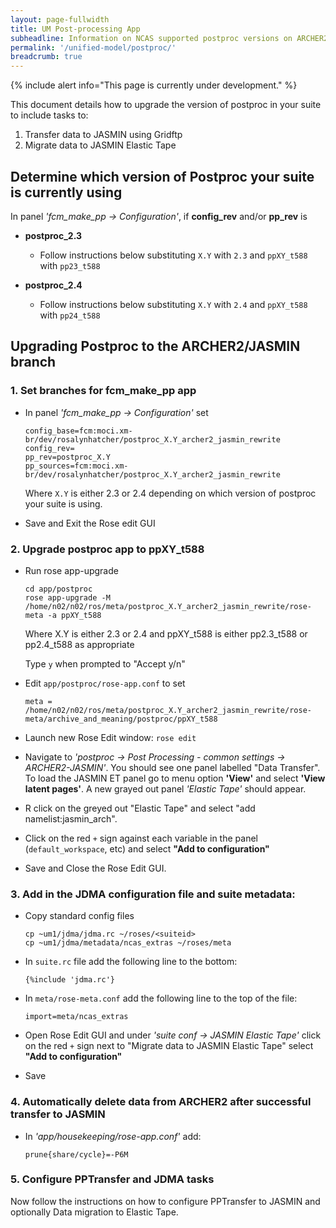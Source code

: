 ```yaml
---
layout: page-fullwidth
title: UM Post-processing App
subheadline: Information on NCAS supported postproc versions on ARCHER2
permalink: '/unified-model/postproc/'
breadcrumb: true
---
```

{% include alert info="This page is currently under development." %}

This document details how to upgrade the version of postproc in your suite to include tasks to:

1. Transfer data to JASMIN using Gridftp
2. Migrate data to JASMIN Elastic Tape

## Determine which version of Postproc your suite is currently using

In panel *'fcm_make_pp -> Configuration'*, if **config_rev** and/or **pp_rev** is

* **postproc_2.3**
  
  * Follow instructions below substituting `X.Y` with `2.3` and `ppXY_t588` with `pp23_t588`
    
* **postproc_2.4**

  * Follow instructions below substituting `X.Y` with `2.4` and `ppXY_t588` with `pp24_t588`
  
## Upgrading Postproc to the ARCHER2/JASMIN branch

### 1. Set branches for fcm_make_pp app

* In panel *'fcm_make_pp -> Configuration'* set

  ~~~
  config_base=fcm:moci.xm-br/dev/rosalynhatcher/postproc_X.Y_archer2_jasmin_rewrite
  config_rev=
  pp_rev=postproc_X.Y
  pp_sources=fcm:moci.xm-br/dev/rosalynhatcher/postproc_X.Y_archer2_jasmin_rewrite
  ~~~

  Where `X.Y` is either 2.3 or 2.4 depending on which version of postproc your suite is using.

* Save and Exit the Rose edit GUI

### 2. Upgrade postproc app to ppXY_t588

* Run rose app-upgrade

  ~~~
  cd app/postproc
  rose app-upgrade -M /home/n02/n02/ros/meta/postproc_X.Y_archer2_jasmin_rewrite/rose-meta -a ppXY_t588
  ~~~

  Where X.Y is either 2.3 or 2.4 and ppXY_t588 is either pp2.3_t588 or pp2.4_t588 as appropriate

  Type `y` when prompted to "Accept y/n"

* Edit `app/postproc/rose-app.conf` to set

  ~~~
  meta =  /home/n02/n02/ros/meta/postproc_X.Y_archer2_jasmin_rewrite/rose-meta/archive_and_meaning/postproc/ppXY_t588
  ~~~

* Launch new Rose Edit window: `rose edit`

* Navigate to *'postproc -> Post Processing - common settings -> ARCHER2-JASMIN'*. You should see one panel labelled "Data Transfer".  To load the JASMIN ET panel go to menu option **'View'** and select **'View latent pages'**. A new grayed out panel *'Elastic Tape'* should appear.

* R click on the greyed out "Elastic Tape" and select "add namelist:jasmin_arch".

* Click on the red `+` sign against each variable in the panel (`default_workspace`, etc) and select **"Add to configuration"**

* Save and Close the Rose Edit GUI.

### 3. Add in the JDMA configuration file and suite metadata:

* Copy standard config files
  
  ~~~
  cp ~um1/jdma/jdma.rc ~/roses/<suiteid>
  cp ~um1/jdma/metadata/ncas_extras ~/roses/meta
  ~~~

* In `suite.rc` file add the following line to the bottom:

  ~~~
  {%include 'jdma.rc'}
  ~~~

* In `meta/rose-meta.conf` add the following line to the top of the file:

  ~~~
  import=meta/ncas_extras
  ~~~

* Open Rose Edit GUI and under *'suite conf -> JASMIN Elastic Tape'* click on the red `+` sign next to "Migrate data to JASMIN Elastic Tape" select **"Add to configuration"**

* Save

### 4. Automatically delete data from ARCHER2 after successful transfer to JASMIN

* In *'app/housekeeping/rose-app.conf'* add:

  ~~~
  prune{share/cycle}=-P6M
  ~~~


### 5. Configure PPTransfer and JDMA tasks

Now follow the instructions on how to configure PPTransfer to JASMIN and optionally Data migration to Elastic Tape.
